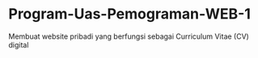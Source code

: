 # Program-Uas-Pemograman-WEB-1
Membuat website pribadi yang berfungsi sebagai Curriculum Vitae (CV) digital
